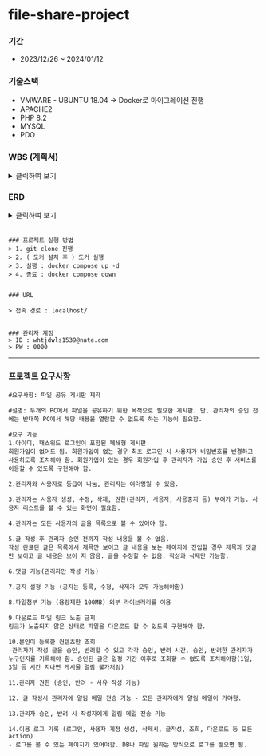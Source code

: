 # file-share-project

### 기간
 - 2023/12/26 ~ 2024/01/12

### 기술스택
 - VMWARE - UBUNTU 18.04  -> Docker로 마이그레이션 진행
 - APACHE2  
 - PHP 8.2
 - MYSQL
 - PDO

### WBS (계획서)

<details>
 <summary> 클릭하여 보기 </summary>

 <br>

> https://docs.google.com/spreadsheets/d/1eU2O7kzHnQqxTx5iBJp2_r8CohMnA372/edit?usp=drive_link&ouid=114989303808624482632&rtpof=true&sd=true   
 
</details>

### ERD

<details>
<summary> 클릭하여 보기 </summary>   

<br>

![image](https://github.com/Jorados/file-share-project/assets/100845256/b2a39913-8108-47af-a3cb-99d06a9a59e6)


</details>

<br>   

```
### 프로젝트 실행 방법
> 1. git clone 진행
> 2. ( 도커 설치 후 ) 도커 실행
> 3. 실행 : docker compose up -d
> 4. 종료 : docker compose down


### URL

> 접속 경로 : localhost/


### 관리자 계정
> ID : whtjdwls1539@nate.com    
> PW : 0000
```  

-------

### 프로젝트 요구사항
```
#요구사항: 파일 공유 게시판 제작

#설명: 두개의 PC에서 파일을 공유하기 위한 목적으로 필요한 게시판. 단, 관리자의 승인 전에는 반대쪽 PC에서 해당 내용을 열람할 수 없도록 하는 기능이 필요함.

#요구 기능
1.아이디, 패스워드 로그인이 포함된 폐쇄형 게시판
회원가입이 없어도 됨. 회원가입이 없는 경우 최초 로그인 시 사용자가 비밀번호를 변경하고 사용하도록 조치해야 함. 회원가입이 있는 경우 회원가입 후 관리자가 가입 승인 후 서비스를 이용할 수 있도록 구현해야 함.    

2.관리자와 사용자로 등급이 나눔, 관리자는 여러명일 수 있음.   

3.관리자는 사용자 생성, 수정, 삭제, 권한(관리자, 사용자, 사용중지 등) 부여가 가능. 사용자 리스트를 볼 수 있는 화면이 필요함.    

4.관리자는 모든 사용자의 글을 목록으로 볼 수 있어야 함.

5.글 작성 후 관리자 승인 전까지 작성 내용을 볼 수 없음.
작성 완료된 글은 목록에서 제목만 보이고 글 내용을 보는 페이지에 진입할 경우 제목과 댓글만 보이고 글 내용은 보이 지 않음. 글을 수정할 수 없음. 작성과 삭제만 가능함.     

6.댓글 기능(관리자만 작성 가능)   

7.공지 설정 기능 (공지는 등록, 수정, 삭제가 모두 가능해야함)   

8.파일첨부 기능 (용량제한 100MB) 외부 라이브러리를 이용    
     
9.다운로드 파일 링크 노출 금지     
링크가 노출되지 않은 상태로 파일을 다운로드 할 수 있도록 구현해야 함.    

10.본인이 등록한 컨텐츠만 조회
-관리자가 작성 글을 승인, 반려할 수 있고 각각 승인, 반려 시간, 승인, 반려한 관리자가 누구인지를 기록해야 함. 승인된 글은 일정 기간 이후로 조회할 수 없도록 조치해야함(1일, 3일 등 시간 지나면 게시물 열람 불가처럼)

11.관리자 권한 (승인, 반려 - 사유 작성 가능)

12. 글 작성시 관리자에 알림 메일 전송 기능 - 모든 관리자에게 알림 메일이 가야함.

13.관리자 승인, 반려 시 작성자에게 알림 메일 전송 기능 -

14.이용 로그 기록 (로그인, 사용자 계정 생성, 삭제시, 글작성, 조회, 다운로드 등 모든 action)
- 로그를 볼 수 있는 페이지가 있어야함. DB나 파일 원하는 방식으로 로그를 쌓으면 됨.
```

